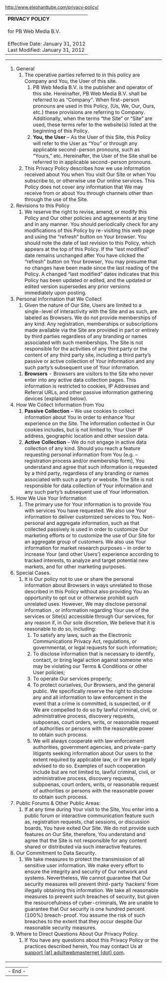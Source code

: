 http://www.elephanttube.com/privacy-policy/

<table>
<tbody>
<tr class="odd">
<td><strong>PRIVACY POLICY</strong><br />
<br />
for PB Web Media B.V.<br />
<br />
Effective Date: January 31, 2012<br />
Last Modified: January 31, 2012<br />
</td>
</tr>
</tbody>
</table>

<table>
<colgroup>
<col width="100%" />
</colgroup>
<tbody>
<tr class="odd">
<td><ol>
<li>General
<ol>
<li>The operative parties referred to in this policy are Company and You, the User of this site.
<ol style="list-style-type: decimal">
<li>PB Web Media B.V. is the publisher and operator of this site. Hereinafter, PB Web Media B.V. shall be referred to as “Company”. When first-person pronouns are used in this Policy, (Us, We, Our, Ours, etc.) these provisions are referring to Company. Additionally, when the terms “the Site” or “Site” are used, these terms refer to the website(s) listed at the beginning of this Policy.</li>
<li><strong>You, the User</strong> – As the User of this Site, this Policy will refer to the User as “You” or through any applicable second-person pronouns, such as “Yours,” etc. Hereinafter, the User of the Site shall be referred to in applicable second-person pronouns.</li>
</ol></li>
<li>This Privacy Policy describes how we use information received about You when You visit Our Site or when You subscribe to, or otherwise use Our online services. This Policy does not cover any information that We may receive from or about You through channels other than through the use of the Site.</li>
</ol></li>
<li>Revisions to this Policy
<ol>
<li>We reserve the right to revise, amend, or modify this Policy and Our other policies and agreements at any time and in any manner. You should periodically check for any modifications of this Policy by re-visiting this web page and using the “refresh” button on Your browser. You should note the date of last revision to this Policy, which appears at the top of this Policy. If the “last modified” date remains unchanged after You have clicked the “refresh” button on Your browser, You may presume that no changes have been made since the last reading of the Policy. A changed “last modified” dates indicates that this Policy has been updated or edited, and the updated or edited version supersedes any prior versions immediately upon posting.</li>
</ol></li>
<li>Personal Information that We Collect
<ol>
<li>Given the nature of Our Site, Users are limited to a single-level of interactivity with the Site and as such, are labeled as Browsers. We do not provide memberships of any kind. Any registration, memberships or subscriptions made available via the Site are provided in part or entirely by third parties regardless of any branding or names associated with such memberships. The Site is not responsible for the activities of any third party or the content of any third party site, including a third party’s passive or active collection of Your information and any such party’s subsequent use of Your information.</li>
</ol>
<ol>
<li><strong>Browsers</strong> - Browsers are visitors to the Site who never enter into any active data collection pages. This information is restricted to cookies, IP Addresses and Referral URLs, and other passive information gathering devices (explained below).</li>
</ol></li>
<li>How We Collect Information from You
<ol>
<li><strong>Passive Collection</strong> – We use cookies to collect information about You in order to enhance Your experience on the Site. The information collected in Our cookies includes, but is not limited to, Your User IP address, geographic location and other session data.</li>
<li><strong>Active Collection</strong> – We do not engage in active data collection of any kind. Should you reach a feature requesting personal information from You (e.g. – registration process and/or membership form), You understand and agree that such information is requested by a third party, regardless of any branding or names associated with such a party or website. The Site is not responsible for data collection of Your information and any such party’s subsequent use of Your information.</li>
</ol></li>
<li>How We Use Your Information
<ol>
<li>The primary use for Your information is to provide You with services You have requested. We also use Your information to deliver customized services to You. Non-personal and aggregate information, such as that collected passively is used in order to customize Our marketing efforts or to customize the use of Our Site for an aggregate group of customers. We also use Your information for market research purposes – in order to increase Your (and other Users’) experience according to tracked interests, to analyze and target potential new markets, and for other marketing purposes.</li>
</ol></li>
<li>Special Cases.
<ol>
<li>It is Our policy not to use or share the personal information about Browsers in ways unrelated to those described in this Policy without also providing You an opportunity to opt out or otherwise prohibit such unrelated uses. However, We may disclose personal information , or information regarding Your use of the services or Site(s) accessible through Our services, for any reason if, in Our sole discretion, We believe that it is reasonable to do so, including:
<ol style="list-style-type: decimal">
<li>To satisfy any laws, such as the Electronic Communications Privacy Act, regulations, or governmental, or legal requests for such information;</li>
<li>To disclose information that is necessary to identify, contact, or bring legal action against someone who may be violating our Terms &amp; Conditions or other User policies;</li>
<li>To operate Our services properly;</li>
<li>To protect ourselves, Our Browsers, and the general public. We specifically reserve the right to disclose any and all information to law enforcement in the event that a crime is committed, is suspected, or if We are compelled to do so by lawful criminal, civil, or administrative process, discovery requests, subpoenas, court orders, writs, or reasonable request of authorities or persons with the reasonable power to obtain such process.</li>
<li>We will always cooperate with law enforcement authorities, government agencies, and private-party litigants seeking information about Our users to the extent required by applicable law, or if we are legally advised to do so. Examples of such cooperation include but are not limited to, lawful criminal, civil, or administrative process, discovery requests, subpoenas, court orders, writs, or reasonable request of authorities or persons with the reasonable power to obtain such process.</li>
</ol></li>
</ol></li>
<li>Public Forums &amp; Other Public Areas:
<ol>
<li>If at any time during Your visit to the Site, You enter into a public forum or interactive communication feature such as, registration requests, chat sessions, or discussion boards, You have exited Our Site. We do not provide such features on Our Site, therefore, You understand and agree that the Site is not responsible for any content shared or distributed via such interactive features.</li>
</ol></li>
<li>Our Commitment to Data Security.
<ol>
<li>We take measures to protect the transmission of all sensitive user information. We make every effort to ensure the integrity and security of Our network and systems. Nevertheless, We cannot guarantee that Our security measures will prevent third-party ‘hackers’ from illegally obtaining this information. We take all reasonable measures to prevent such breaches of security, but given the resourcefulness of cyber-criminals, We are unable to guarantee that Our security is one hundred percent (100%) breach-proof. You assume the risk of such breaches to the extent that they occur despite Our reasonable security measures.</li>
</ol></li>
<li>Where to Direct Questions About Our Privacy Policy.
<ol>
<li>If You have any questions about this Privacy Policy or the practices described herein, You may contact Us at <a href="mailto:support%20%5Bat%5D%20adultwebmasternet%20%5Bdot%5D%20com?subject=Privacy%20Policy%20Question%20in%20regards%20to%20elephanttube.com%20site">support [at] adultwebmasternet [dot] com</a>.</li>
</ol></li>
</ol></td>
</tr>
</tbody>
</table>

|         |
|---------|
| - End - |


